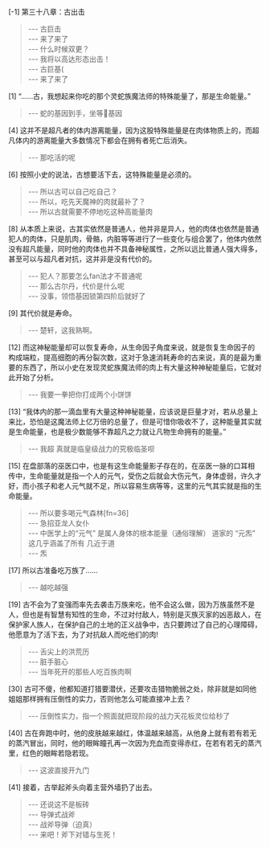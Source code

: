 
[-1] 第三十八章：古出击
>--- 古巨击<br>
>--- 来了来了<br>
>--- 什么时候双更？<br>
>--- 我将以高达形态出击！<br>
>--- 古巨基(<br>
>--- 来了来了<br>

[1] “……古，我想起来你吃的那个灵蛇族魔法师的特殊能量了，那是生命能量。”
>--- 蛇的基因到手，坐等🐉基因<br>

[4] 这并不是超凡者的体内游离能量，因为这股特殊能量是在肉体物质上的，而超凡体内的游离能量大多数情况下都会在拥有者死亡后消失。
>--- 那吃活的呢<br>

[6] 按照小史的说法，古想要活下去，这特殊能量是必须的。
>--- 所以古可以自己吃自己？<br>
>--- 所以，吃先天魔神的肉就最补了？<br>
>--- 所以古就需要不停地吃这种高能量肉<br>

[8] 从本质上来说，古其实依然是普通人，他并非是异人，他的肉体也依然是普通犯人的肉体，只是肌肉，骨骼，内脏等等进行了一些变化与组合罢了，他体内依然没有超凡能量，同时他的肉体也并不具备神秘属性，之所以远比普通人强大得多，甚至可以与超凡者对抗，这并非是没有代价的。
>--- 犯人？那要怎么fan法才不普通呢<br>
>--- 那么古尔丹，代价是什么呢<br>
>--- 没事，领悟基因锁第四阶后就好了<br>

[9] 其代价就是寿命。
>--- 楚轩，这我熟啊。<br>

[12] 而这神秘能量却可以恢复寿命，从生命因子角度来说，就是恢复生命因子的构成端粒，提高细胞的再分裂次数，这对于急速消耗寿命的古来说，真的是最为重要的东西了，所以小史在发现灵蛇族魔法师的肉上有大量这种神秘能量后，它就对此开始了分析。
>--- 我要一拳把你打成两个小饼饼<br>

[13] “我体内的那一滴血里有大量这种神秘能量，应该说是巨量才对，若从总量上来比，恐怕是这魔法师上亿万倍的总量了，但是可惜你吸收不了，这种能量其实就是生命能量，也是极少数能够不靠超凡之力就让凡物生命拥有的能量。”
>--- 我超 真就是临皇级战力的究极临圣呗<br>

[15] 在盘部落的巫医口中，也是有这生命能量影子存在的，在巫医一脉的口耳相传中，生命能量就是指一个人的元气，受伤之后就会大伤元气，身体虚弱，许久才好，而小孩子和老人元气就不足，所以容易生病等等，这里的元气其实就是指的生命能量。
>--- 所以要多喝元气森林[fn=36]<br>
>--- 急招亚龙人女仆<br>
>--- 中医学上的“元气”  是属人身体的根本能量（通俗理解）   道家的 “元炁”  这几乎涵盖了所有   几近于道<br>
>--- 炁<br>

[17] 所以古准备吃万族了……
>--- 越吃越强<br>

[19] 古不会为了变强而率先去袭击万族来吃，他不会这么做，因为万族虽然不是人，但也是有智慧有知性的生命，不过对付敌人，特别是灭族灭家的凶恶敌人，在保护家人族人，在保护自己的土地的正义战争中，古只要跨过了自己的心理障碍，他愿意为了活下去，为了对抗敌人而吃他们的肉!
>--- 舌尖上的洪荒历<br>
>--- 脏手脏心<br>
>--- 当年死开的那些人吃百族肉啊<br>

[30] 古可不傻，他都知道打猎要潜伏，还要攻击猎物脆弱之处，除非就是如同他姐姐那样拥有压倒性的实力，否则他怎么可能直接冲上去？
>--- 压倒性实力，指一个照面就把现阶段的战力天花板灵位给秒了<br>

[40] 古在奔跑中时，他的皮肤越来越红，体温越来越高，从他身上就有若有若无的蒸汽冒出，同时，他的眼眸瞳孔再一次因为充血而变得赤红，在若有若无的蒸汽里，红色的眼眸若隐若现。
>--- 这波直接开九门<br>

[41] 接着，古举起斧头向着主营外墙扔了出去。
>--- 还说这不是板砖<br>
>--- 导弹式战斧<br>
>--- 战斧导弹（迫真）<br>
>--- 来吧！斧下对错与生死！<br>
